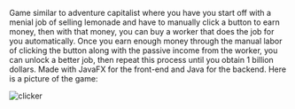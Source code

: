 Game similar to adventure capitalist where you have you start off with a menial job of selling lemonade and have to manually click a button to earn money, then with that money, you can buy a worker that does the job for you automatically. Once you earn enough money through the manual labor of clicking the button along with the passive income from the worker, you can unlock a better job, then repeat this process until you obtain 1 billion dollars. Made with JavaFX for the front-end and Java for the backend. Here is a picture of the game:


![clicker](https://user-images.githubusercontent.com/60706869/141025284-987ec8c0-7f8d-47f4-af26-7b7cfc2ae503.PNG)
